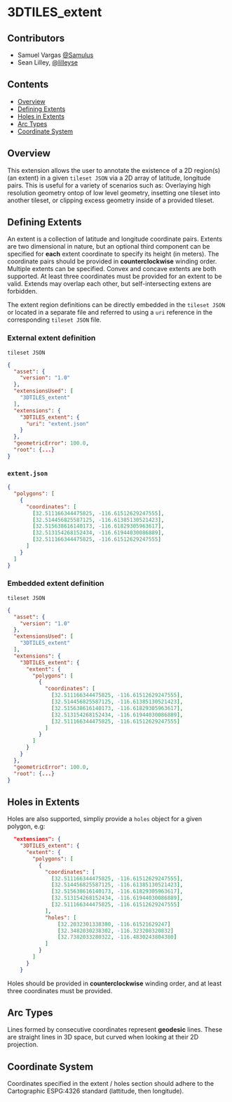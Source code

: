 # 3DTILES_extent

## Contributors

* Samuel Vargas [@Samulus](https://github.com/Samulus)
* Sean Lilley, [@lilleyse](https://github.com/lilleyse)

## Contents

* [Overview](#overview)
* [Defining Extents](#defining-extents)
* [Holes in Extents](#holes-in-extents)
* [Arc Types](#arc-types)
* [Coordinate System](#coordinate-system)

## Overview

This extension allows the user to annotate the existence of a 2D region(s) (an extent) in a given `tileset JSON` via a 2D array of latitude, longitude pairs. This is useful for a variety of scenarios such as: Overlaying high resolution geometry ontop of low level geometry, insetting one tileset into another tileset, or clipping excess geometry inside of a provided tileset.

## Defining Extents

An extent is a collection of latitude and longitude coordinate pairs. Extents are two dimensional in nature, but an optional third component can be specified for **each** extent coordinate to specify its height (in meters). The coordinate pairs should be provided in **counterclockwise** winding order. Multiple extents can be specified. Convex and concave extents are both supported. At least three coordinates must be provided for an extent to be valid. Extends may overlap each other, but self-intersecting extens are forbidden.

The extent region definitions can be directly embedded in the `tileset JSON` or located in a separate file and referred to using a `uri` reference in the corresponding `tileset JSON` file.

### External extent definition

`tileset JSON`

```json
{
  "asset": {
    "version": "1.0"
  },
  "extensionsUsed": [
    "3DTILES_extent"
  ],
  "extensions": {
    "3DTILES_extent": {
      "uri": "extent.json"
    }
  },
  "geometricError": 100.0,
  "root": {...}
}
```

### `extent.json`

```json
{
  "polygons": [
    {
      "coordinates": [
        [32.511166344475825, -116.61512629247555],
        [32.514456825587125, -116.61385130521423],
        [32.515638616140173, -116.61829305963617],
        [32.513154268152434, -116.61944030086889],
        [32.511166344475825, -116.61512629247555]
      ]
    }
  ]
}
```

### Embedded extent definition

`tileset JSON`

```json
{
  "asset": {
    "version": "1.0"
  },
  "extensionsUsed": [
    "3DTILES_extent"
  ],
  "extensions": {
    "3DTILES_extent": {
      "extent": {
        "polygons": [
          {
            "coordinates": [
              [32.511166344475825, -116.61512629247555],
              [32.514456825587125, -116.61385130521423],
              [32.515638616140173, -116.61829305963617],
              [32.513154268152434, -116.61944030086889],
              [32.511166344475825, -116.61512629247555]
            ]
          }
        ]
      }
    }
  },
  "geometricError": 100.0,
  "root": {...}
}
```

## Holes in Extents

Holes are also supported, simpliy provide a `holes` object for a given polygon, e.g:

```json
  "extensions": {
    "3DTILES_extent": {
      "extent": {
        "polygons": [
          {
            "coordinates": [
              [32.511166344475825, -116.61512629247555],
              [32.514456825587125, -116.61385130521423],
              [32.515638616140173, -116.61829305963617],
              [32.513154268152434, -116.61944030086889],
              [32.511166344475825, -116.61512629247555]
            ],
            "holes": [
                [32.2032301338380, -116.61521629247]
                [32.3482030238302, -116.323208320832]
                [32.7382033280322, -116.4830243804380]
            ]
          }
        ]
      }
    }
```

Holes should be provided in **counterclockwise** winding order, and at least three coordinates must be provided.

## Arc Types

Lines formed by consecutive coordinates represent **geodesic** lines. These are straight lines in 3D space, but curved when looking at their 2D projection.

## Coordinate System

Coordinates specified in the extent / holes section should adhere to the Cartographic ESPG:4326 standard (lattitude, then longitude).
